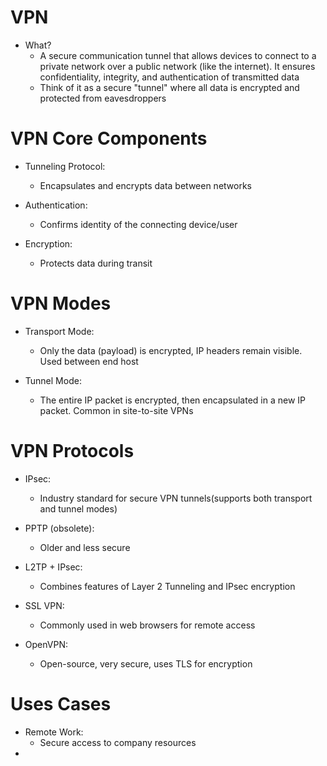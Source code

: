 # VPN
- What?
	- A secure communication tunnel that allows devices to connect to a private network over a public network (like the internet). It ensures confidentiality, integrity, and authentication of transmitted data
	- Think of it as a secure "tunnel" where all data is encrypted and protected from eavesdroppers

# VPN Core Components
- Tunneling Protocol:
	- Encapsulates and encrypts data between networks
	
- Authentication:
	- Confirms identity of the connecting device/user
	
- Encryption:
	- Protects data during transit

# VPN Modes
- Transport Mode:
	- Only the data (payload) is encrypted, IP headers remain visible. Used between end host
	
- Tunnel Mode:
	- The entire IP packet is encrypted, then encapsulated in a new IP packet. Common in site-to-site VPNs

# VPN Protocols
- IPsec:
	- Industry standard for secure VPN tunnels(supports both transport and tunnel modes)
	
- PPTP (obsolete):
	- Older and less secure
	
- L2TP + IPsec:
	- Combines features of Layer 2 Tunneling and IPsec encryption
	
- SSL VPN:
	- Commonly used in web browsers for remote access
	
- OpenVPN:
	- Open-source, very secure, uses TLS for encryption

# Uses Cases
- Remote Work:
	- Secure access to company resources
- 